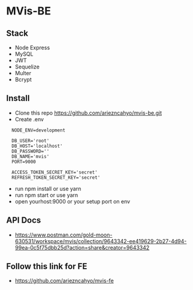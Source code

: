 # MVis-BE

## Stack
  - Node Express
  - MySQL
  - JWT
  - Sequelize
  - Multer
  - Bcrypt

## Install
  - Clone this repo https://github.com/ariezncahyo/mvis-be.git
  - Create .env
  ```
    NODE_ENV=development

    DB_USER='root'
    DB_HOST='localhost'
    DB_PASSWORD=''
    DB_NAME='mvis'
    PORT=9000

    ACCESS_TOKEN_SECRET_KEY='secret'
    REFRESH_TOKEN_SECRET_KEY='secret'
  ```
  - run npm install or use yarn
  - run npm start or use yarn
  - open yourhost:9000 or your setup port on env

## API Docs
- https://www.postman.com/gold-moon-630531/workspace/mvis/collection/9643342-ee419629-2b27-4d94-99ea-0c5f75dbb25d?action=share&creator=9643342

## Follow this link for FE
 - https://github.com/ariezncahyo/mvis-fe
